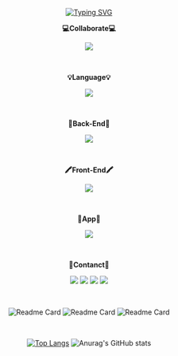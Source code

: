 <div align='center'>
  
<!--
![header](https://capsule-render.vercel.app/api?type=waving&color=timeAuto&height=300&section=header&text=Welcome!&fontSize=90&animation=fadeIn&fontAlignY=38&desc=saranghein's%20GitHub&descAlignY=51&descAlign=62)
-->
<!--https://git.io/typing-svg-->
<a href="#"><img src="https://readme-typing-svg.demolab.com?font=Ubuntu&size=25&duration=2000&pause=1000&color=000000&background=FFFFFF&vCenter=true&multiline=true&repeat=false&width=480&height=200&lines=%3D%3D%3D%3D%3D%3D%3D%3D%3D%3D%3D%3D%3D%3D%3D%3D%3D%3D%3D%3D%3D%3D%3D%3D%3D%3D%3D%3D%3D%3D%3D%3D;%5B%2B%5D+Building+2.5s+(15%2F15)+FINISHED;Welcome+to+saranghein's+GitHub!!;%3D%3D%3D%3D%3D%3D%3D%3D%3D%3D%3D%3D%3D%3D%3D%3D%3D%3D%3D%3D%3D%3D%3D%3D%3D%3D%3D%3D%3D%3D%3D%3D;sranghein-Github%3A~haeinlee+%24" alt="Typing SVG" /></a>



<p align="center">
  <p>
  <b> 💻Collaborate💻</b>
</p>
  <a href="#">
    <img
      src="https://go-skill-icons.vercel.app/api/icons?i=git,github,docker,notion,figma,canva,discord&titles=true"
    />
  </a>
</p>
<br>

<p align="center">
  <p>
  <b>💡Language💡</b>
</p>
  <a href="#">
    <img
      src="https://go-skill-icons.vercel.app/api/icons?i=java,c,cpp,cs,python,html,css,javascript,kotlin&titles=true"
    />
  </a>
</p>
<br>

<p align="center">
  <p>
  <b>🔐Back-End🔐</b>
</p>
  <a href="#">
    <img
      src="https://go-skill-icons.vercel.app/api/icons?i=spring,mysql,mariadb,mongodb,aws,springdatajpa&titles=true"
    />
  </a>
</p>
<br>

<p align="center" style="background-color:black">
  <p>
  <b>🖍️Front-End🖍️</b>
</p>
  <a href="#">
    <img
      src="https://go-skill-icons.vercel.app/api/icons?i=vue,bootstrap,nodejs,vite&titles=true"
    />
  </a>
</p>
<br>

<p align="center">
  <p>
  <b>📱App📱</b>
</p>
  <a href="#">
    <img
      src="https://go-skill-icons.vercel.app/api/icons?i=android,firebase&titles=true"
    />
  </a>
</p>
<br>
<p align='center'>
  <p>
    <b> 👋Contanct👋</b>
  </p>
<a href="mailto:saranghein@gmail.com" target="_blank"><img src="https://img.shields.io/badge/saranghein@gmail.com-EA4335?style=flat-square&logo=Gmail&logoColor=FFFFFF"/></a>
<a href="https://saranghein.tistory.com/"><img src="https://img.shields.io/badge/Tistory-000000?style=flat-square&logo=Tistory&logoColor=FFFFFF"/></a>
<a href="https://saranghein.notion.site/1765daf65a2680269753d7205439aab5?pvs=4" target="_blank"><img src="https://img.shields.io/badge/Notion-000000?style=flat-square&logo=Notion&logoColor=FFFFFF"/></a> 
<a href="https://saranghein.github.io/" target="_blank"><img src="https://img.shields.io/badge/GitHub_Blog-000000?style=flat-square&logo=GitHub&logoColor=FFFFFF"/></a>
</p>
</div>
<br>
<div align="center">
  
  ![Readme Card](https://github-readme-stats.vercel.app/api/pin/?username=saranghein&repo=SpringBoot-Project-Broom_Back)
   ![Readme Card](https://github-readme-stats.vercel.app/api/pin/?username=saranghein&repo=SpringBoot-Project-Memory_Back)
    ![Readme Card](https://github-readme-stats.vercel.app/api/pin/?username=saranghein&repo=Vue.js-Project-Skeleton_Front)

</div>
<br>
<div align='center'>
  
[![Top Langs](https://github-readme-stats.vercel.app/api/top-langs/?username=saranghein&layout=compact&langs_count=8&hide=html,HLSL,FreeMarker,ShaderLab,Ruby)](https://github.com/saranghein/github-readme-stats)  ![Anurag's GitHub stats](https://github-readme-stats.vercel.app/api?username=saranghein&show_icons=true&theme=buefy) 

</div>

